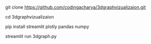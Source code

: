 git clone https://github.com/codingacharya/3dgraphvizualizaion.git

cd 3dgraphvizualizaion

pip install streamlit plotly pandas numpy

streamlit run 3dgraph.py

